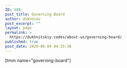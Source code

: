 ```yaml
---
ID: 180
post_title: Governing Board
author: dukhniav
post_excerpt: ""
layout: page
permalink: >
  https://dukhnitskiy.codes/about-us/governing-board/
published: true
post_date: 2020-06-04 04:35:30
---
```

[tmm name="governing-board"]